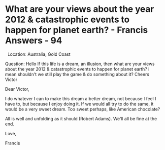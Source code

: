 # What are your views about the year 2012 &amp; catastrophic events to happen for planet earth? - Francis Answers - 94



&nbsp;
Location: Australia, Gold Coast&nbsp;
 





Question: Hello If this life is a dream, an illusion, then what are your views about the year 2012 &amp; catastrophic events to happen for planet earth? i mean shouldn't we still play the game &amp; do something about it? Cheers Victor





  







Dear Victor,





  







I do whatever I can to make this dream a better dream, not because I feel I have to, but because I enjoy doing it. If we would all try to do the same, it would be a very sweet dream. Too sweet perhaps, like American chocolate?





All is well and unfolding as it should (Robert Adams). We'll all be fine at the end.





  







Love,





Francis






